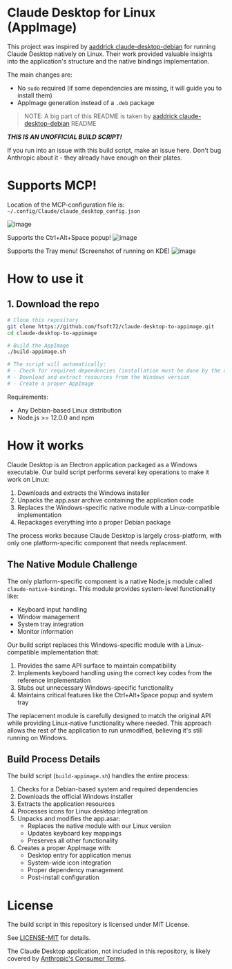 
# Claude Desktop for Linux (AppImage)

This project was inspired by [aaddrick claude-desktop-debian](https://github.com/aaddrick/claude-desktop-debian) for running Claude Desktop natively on Linux. Their work provided valuable insights into the application's structure and the native bindings implementation.

The main changes are:

- No `sudo` required (if some dependencies are missing, it will guide you to install them)
- AppImage generation instead of a `.deb` package


> NOTE:  A big part of this README is taken by [aaddrick claude-desktop-debian](https://github.com/aaddrick/claude-desktop-debian) README

***THIS IS AN UNOFFICIAL BUILD SCRIPT!***

If you run into an issue with this build script, make an issue here. Don't bug Anthropic about it - they already have enough on their plates.


# Supports MCP!

Location of the MCP-configuration file is: `~/.config/Claude/claude_desktop_config.json`

![image](https://github.com/user-attachments/assets/93080028-6f71-48bd-8e59-5149d148cd45)

Supports the Ctrl+Alt+Space popup!
![image](https://github.com/user-attachments/assets/1deb4604-4c06-4e4b-b63f-7f6ef9ef28c1)

Supports the Tray menu! (Screenshot of running on KDE)
![image](https://github.com/user-attachments/assets/ba209824-8afb-437c-a944-b53fd9ecd559)

# How to use it

## 1. Download the repo

```bash
# Clone this repository
git clone https://github.com/fsoft72/claude-desktop-to-appimage.git
cd claude-desktop-to-appimage

# Build the AppImage
./build-appimage.sh

# The script will automatically:
# - Check for required dependencies (installation must be done by the user)
# - Download and extract resources from the Windows version
# - Create a proper AppImage
```

Requirements:
- Any Debian-based Linux distribution
- Node.js >= 12.0.0 and npm

# How it works

Claude Desktop is an Electron application packaged as a Windows executable. Our build script performs several key operations to make it work on Linux:

1. Downloads and extracts the Windows installer
2. Unpacks the app.asar archive containing the application code
3. Replaces the Windows-specific native module with a Linux-compatible implementation
4. Repackages everything into a proper Debian package

The process works because Claude Desktop is largely cross-platform, with only one platform-specific component that needs replacement.

## The Native Module Challenge

The only platform-specific component is a native Node.js module called `claude-native-bindings`. This module provides system-level functionality like:

- Keyboard input handling
- Window management
- System tray integration
- Monitor information

Our build script replaces this Windows-specific module with a Linux-compatible implementation that:

1. Provides the same API surface to maintain compatibility
2. Implements keyboard handling using the correct key codes from the reference implementation
3. Stubs out unnecessary Windows-specific functionality
4. Maintains critical features like the Ctrl+Alt+Space popup and system tray

The replacement module is carefully designed to match the original API while providing Linux-native functionality where needed. This approach allows the rest of the application to run unmodified, believing it's still running on Windows.

## Build Process Details

The build script (`build-appimage.sh`) handles the entire process:

1. Checks for a Debian-based system and required dependencies
2. Downloads the official Windows installer
3. Extracts the application resources
4. Processes icons for Linux desktop integration
5. Unpacks and modifies the app.asar:
   - Replaces the native module with our Linux version
   - Updates keyboard key mappings
   - Preserves all other functionality
6. Creates a proper AppImage with:
   - Desktop entry for application menus
   - System-wide icon integration
   - Proper dependency management
   - Post-install configuration

# License

The build script in this repository is licensed under MIT License.

See [LICENSE-MIT](LICENSE-MIT) for details.

The Claude Desktop application, not included in this repository, is likely covered by [Anthropic's Consumer Terms](https://www.anthropic.com/legal/consumer-terms).
